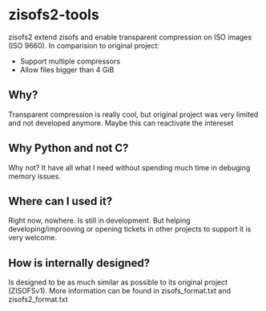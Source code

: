 # zisofs2-tools

zisofs2 extend zisofs and enable transparent compression on ISO images (ISO 9660). In comparision to original project:

- Support multiple compressors
- Allow files bigger than 4 GiB

## Why?

Transparent compression is really cool, but original project was very limited and not developed anymore. Maybe this can reactivate the intereset

## Why Python and not C?
Why not? It have all what I need without spending much time in debuging memory issues.

## Where can I used it?
Right now, nowhere. Is still in development. But helping developing/improoving or opening tickets in other projects to support it is very welcome.

## How is internally designed?
Is designed to be as much similar as possible to its original project (ZISOFSv1). More information can be found in zisofs_format.txt and zisofs2_format.txt